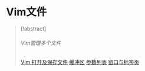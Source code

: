 # Vim文件

> [!abstract] 
> ###### Vim管理多个文件
> [Vim 打开及保存文件](2-a-3-a%20(Vim%20管理多个文件).md#Vim%20打开及保存文件)
> [缓冲区](2-a-3-a%20(Vim%20管理多个文件).md#Vim%20缓冲区)
> [参数列表](2-a-3-a%20(Vim%20管理多个文件).md#Vim%20参数列表)
> [窗口与标签页](2-a-3-a%20(Vim%20管理多个文件).md#Vim%20窗口与标签页)


